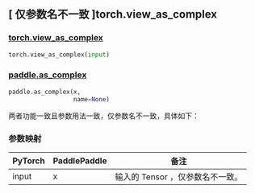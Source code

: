 ## [ 仅参数名不一致 ]torch.view_as_complex
### [torch.view_as_complex](https://pytorch.org/docs/stable/generated/torch.view_as_complex.html?highlight=view_as_complex#torch.view_as_complex)

```python
torch.view_as_complex(input)
```

### [paddle.as_complex](https://www.paddlepaddle.org.cn/documentation/docs/zh/api/paddle/as_complex_cn.html#as-complex)

```python
paddle.as_complex(x,
                  name=None)
```

两者功能一致且参数用法一致，仅参数名不一致，具体如下：

### 参数映射
| PyTorch       | PaddlePaddle | 备注                                                   |
| ------------- | ------------ | ------------------------------------------------------ |
| input         | x            | 输入的 Tensor ，仅参数名不一致。                   |
